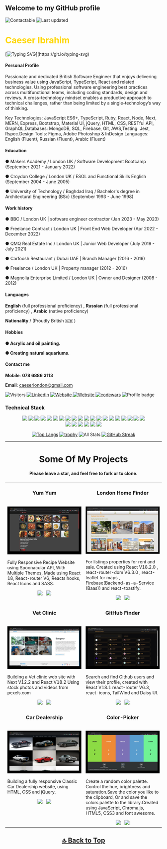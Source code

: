 ## Welcome to my GitHub profile

![Contactable](https://img.shields.io/badge/Contactable-Yes_Absolutely-blue) ![Last updated](https://img.shields.io/badge/Last_updated-June_2023-blue)

<h1  style="color:#ffd700" >Caeser Ibrahim</h1>

[![Typing SVG](https://readme-typing-svg.herokuapp.com?font=Mulish&size=25&color=00A0FF&center=true&vCenter=true&width=900&height=60&lines=Full+Stack+Software+Developer;with+a+focus+on+design+and+always+learning.)](https://git.io/typing-svg)

#### Personal Profile

Passionate and dedicated British Software Engineer that enjoys delivering business value using JavaScript, TypeScript, React and related technologies. Using professional software engineering best practices across multifunctional teams, including coding standards, design and reviews. A cross-technology mindset enables a productive approach to technical challenges, rather than being limited by a single-technology’s way of thinking.

Key Technologies: JavaScript ES6+, TypeScript, Ruby, React, Node, Next, MERN, Express, Bootstrap, Material UI, jQuery, HTML, CSS, RESTful API, GraphQL,Databases: MongoDB, SQL, Firebase, Git, AWS,Testing: Jest, Rspec.Design Tools: Figma, Adobe Photoshop & InDesign Languages: English (Fluent), Russian (Fluent), Arabic (Fluent)

#### Education

● Makers Academy / London UK / Software Development Bootcamp (September 2021 - January 2022)

● Croydon College / London UK / ESOL and Functional Skills English (September 2004 - June 2005)

● University of Technology / Baghdad Iraq / Bachelor's degree in Architectural Engineering (BSc) (September 1993 - June 1998)

#### Work history

● BBC / London UK | software engineer contractor (Jan 2023 - May 2023)

● Freelance Contract / London UK | Front End Web Developer (Apr 2022 - December 2022)

● QMQ Real Estate Inc / London UK | Junior Web Developer (July 2019 - July 2021)

● Carfoosh Restaurant / Dubai UAE | Branch Manager (2016 - 2019)

● Freelance / London UK | Property manager (2012 - 2016)

● Magnolia Enterprise Limited / London UK | Owner and Designer (2008 - 2012)

#### Languages

**English** (full professional proficiency) , **Russian** (full professional proficiency) , **Arabic** (native proficiency)

**Nationality** / (Proudly British :uk: )

#### Hobbies

**● Acrylic and oil painting.**

**● Creating natural aquariums.**

#### Contact me

**Mobile**: **078 6886 3113**

**Email**: <caeserlondon@gmail.com>

![Visitors](https://api.visitorbadge.io/api/visitors?path=https%3A%2F%2Fgithub.com%2Fcaeserlondon&countColor=orange) <a href="https://www.linkedin.com/in/caeser-ibrahim"> <img class= "center" src="https://img.shields.io/badge/LinkedIn-0077B5?style=for-the-badge&logo=linkedin&logoColor=white" alt="LinkedIn"></a> <a href="https://caeser-ibrahim.vercel.app"> <img class= "center" src="https://img.shields.io/badge/Personal Portfolio-239120?style=for-the-badge&logo=rss&logoColor=white" alt="Website"> </a> <a href="https://caeser-ibrahim.netlify.app"> <img class= "center" src="https://img.shields.io/badge/On Line CV-ffd700?style=for-the-badge&logo=rss&logoColor=black" alt="Website"> </a> <a href="https://www.codewars.com/users/Caeser%20Ibrahim"> <img calss= "center" src="https://img.shields.io/badge/codewars-E4405F?style=for-the-badge&logo=codewars&logoColor=white" alt="codewars"></a> ![Profile badge](https://www.codewars.com/users/Caeser%20Ibrahim/badges/micro)

### Technical Stack

<div align="center">

<img src="https://img.shields.io/badge/-JavaScript-000000?style=flat&logo=javascript&logoColor=FFCA28" />
<img src="https://img.shields.io/badge/-React-000000?style=flat&logo=react&logoColor=03AABF" />
<img src="https://img.shields.io/badge/-jest-000000?style=flat&logo=Jest&logoColor=C55F93">
<img src="https://img.shields.io/badge/-Node.js-000000?&style=flat&logo=node.js&logoColor=8AC149"/>
<img src="https://img.shields.io/badge/-Next.JS-000000?style=flat&logo=Next.JS&logoColor=white" />
<img src="https://img.shields.io/badge/-NPM-000000?&style=flat&logo=npm&logoColor=CB3837"/>
<img src="https://img.shields.io/badge/-MongoDB-000000?style=flat&logo=mongodb&logoColor=4AAA3C" />
<img src="https://img.shields.io/badge/-MySQL-000000?style=flat&logo=mysql&logoColor=E6892E" />
<img src="https://img.shields.io/badge/-Ruby-000000?&style=flat&logo=ruby&logoColor=e53935"/>
<img src="https://img.shields.io/badge/-Rubi on Rails-000000?style=flat&logo=ruby-on-rails&logoColor=A52C39" />
<img src="https://img.shields.io/badge/-HTML-000000?&style=flat&logo=html5"/>
<img src="https://img.shields.io/badge/-CSS-000000?&style=flat&logo=css3&logoColor=42A5F5"/>
<img src="https://img.shields.io/badge/-bootstrap-000000?style=flat&logo=bootstrap&logoColor=lightpurpul" />
<img src="https://img.shields.io/badge/-Sass-000000?style=flat&logo=sass&logoColor=BE5D8D" />
<img src="https://img.shields.io/badge/-git-000000?&style=flat&logo=git&logoColor=E64A19"/>
<img src="https://img.shields.io/badge/-Github-000000?style=flat&logo=github&logoColor=DEDEDF" />
<img src="https://img.shields.io/badge/-PostMan-000000?style=flat&logo=postman&logoColor=orange" />
<img src="https://img.shields.io/badge/-Firebase-000000?style=flat&logo=firebase&logoColor=FBC02D" />
<img src="https://img.shields.io/badge/-GraphQL-000000?style=flat&logo=GraphQL&logoColor=DE33A6" />
<img src="https://img.shields.io/badge/-vscode-000000?style=flat&logo=visual-studio-code&logoColor=2BA1F1" />

<div align="center">
<img src="https://img.shields.io/badge/Adobe%20Photoshop-31A8FF?style=plastic&logo=Adobe%20Photoshop&logoColor=black" /> <img src="https://img.shields.io/badge/Adobe%20XD-470137?style=plastic&logo=Adobe%20XD&logoColor=#FF61F6" /> <img src="https://img.shields.io/badge/Adobe%20Illustrator-FF9A00?style=plastic&logo=adobe%20illustrator&logoColor=white" /> <img src="https://img.shields.io/badge/Adobe%20InDesign-FF3366?style=plastic&logo=Adobe%20InDesign&logoColor=white" /> <img src="https://img.shields.io/badge/Figma-F24E1E?style=plastic&logo=figma&logoColor=white" /> <img src="https://img.shields.io/badge/Gimp-gray?style=plastic&logo=Gimp&logoColor=white" />

[![Top Langs](https://github-readme-stats.vercel.app/api/top-langs/?username=caeserlondon&layout=compact&theme=dark)](https://github.com/caeserlondon/github-readme-stats) [![trophy](https://github-profile-trophy.vercel.app/?username=caeserlondon&no-frame=true&no-bg=true&rank=-C,-?&theme=juicyfresh&column=4)](https://github.com/caeserlondon/github-profile-trophy)
![All Stats](https://github-readme-stats.vercel.app/api?username=caeserlondon&show_icons=true&include_all_commits=true&count_private=true&theme=dark) [![GitHub Streak](https://github-readme-streak-stats.herokuapp.com/?user=caeserlondon&theme=dark)](https://github.com/caeserlondon)

<hr>
<h1 align="center">Some Of My Projects</h1>
 <h4>Please leave a star, and feel free to fork or to clone.</h4>
<table>
  <tr>
    <td width="50%" valign="top">
      <h3 align="center">Yum Yum</h3>
        <br />
        <a target="_blank" href="https://yum-yum-caeserlondon.vercel.app">
            <img src="assets/yum-yum.jpg" width="100%" alt="yum-yum"/>
        </a>
        <br />
        <p>Fully Responsive Recipe Website using Spoonacular API, With Multiple Themes, Made using React 18, React-router V6, Reacts hooks, React Icons and SASS.</p>
      <div align="center">
      <a href="https://yum-yum-caeserlondon.vercel.app" target="_blank"><img src="https://img.shields.io/static/v1?label=|&message=Web Site&color=FFD601&style=plastic&logo=google-chrome&logo-color=white"/></a> &nbsp; <a href="https://github.com/caeserlondon/Yum-Yum" target="_blank"><img src="https://img.shields.io/badge/-Github Repo-FFD601?style=plastic&logo=github&logoColor=blue" /></a>
      </div>
    </td>
   <td width="50%" valign="top">
      <h3 align="center">London Home Finder</h3>
        <br />
        <a target="_blank" href="https://london-home-finder.web.app">
            <img src="/assets/london-home-finder.jpg" width="100%" alt="london-home-finder"/>
        </a>
        <br />
        <p>For listings properties for rent and sale. Created using React V18.2.0 , react-router-dom V6.3.0 , react-leaflet for maps , Firebase(Backend-as-a-Service (Baas)) and react-toastify.</p>
      <div align="center">
      <a href="https://london-home-finder.web.app" target="_blank"><img src="https://img.shields.io/static/v1?label=|&message=Web Site&color=FFD601&style=plastic&logo=google-chrome&logo-color=white"/></a> &nbsp; <a href="https://github.com/caeserlondon/london-home-finder" target="_blank"><img src="https://img.shields.io/badge/-Github Repo-FFD601?style=plastic&logo=github&logoColor=blue" /></a>
      </div>
    </td>
  </tr>
  
  <tr>
 <td width="50%" valign="top">
      <h3 align="center">Vet Clinic</h3>
        <br />
        <a target="_blank" href="https://caeser-vet-clinic.vercel.app">
            <img src="/assets/vet-clinic.jpg" width="100%" alt="Vet-clinic"/>
        </a>
        <br />
        <p>Building a Vet clinic web site with Next V12.2 and React V18.2
Using stock photos and videos from  pexels.com</p>
      <div align="center">
      <a href="https://caeser-vet-clinic.vercel.app" target="_blank"><img src="https://img.shields.io/static/v1?label=|&message=Web Site&color=FFD601&style=plastic&logo=google-chrome&ogo-color=white"/></a> &nbsp; <a href="https://github.com/caeserlondon/vet-clinic" target="_blank"><img src="https://img.shields.io/badge/-Github Repo-FFD601?style=plastic&logo=github&logoColor=blue" /></a>
      </div>
    </td>
   <td width="50%" valign="top">
      <h3 align="center">GitHub Finder</h3>
        <br />
        <a target="_blank" href="https://github-user-finder-caeser.vercel.app">
            <img src="/assets/github-finder.jpg" width="100%" alt="Github-finder"/>
        </a>
        <br />
        <p>Search and find Github users and view their profile, created with React V18.1 react-router V6.3, react-icons, TailWind and Daisy UI.</p>
      <div align="center">
      <a href="https://github-user-finder-caeser.vercel.app" target="_blank"><img src="https://img.shields.io/static/v1?label=|&message=Web Site&color=FFD601&style=plastic&logo=google-chrome&logo-color=white"/></a> &nbsp; <a href="https://github.com/caeserlondon/github-user-finder" target="_blank"><img src="https://img.shields.io/badge/-Github Repo-FFD601?style=plastic&logo=github&logoColor=blue" /></a>
      </div>
    </td>
  </tr>
  <tr>
 <td width="50%" valign="top">
      <h3 align="center">Car Dealership</h3>
        <br />
        <a target="_blank" href="https://caesers-classic-cars.netlify.app">
            <img src="/assets/car-dealership.jpg" width="100%" alt="car-dealership"/>
        </a>
        <br />
        <p>Building a fully responsive Classic Car Dealership website, using HTML, CSS and jQuery.</p>
      <div align="center">
      <a href="https://caesers-classic-cars.netlify.app" target="_blank"><img src="https://img.shields.io/static/v1?label=|&message=Web Site&color=FFD601&style=plastic&logo=google-chrome&logo-color=white"/></a> &nbsp; <a href="https://github.com/caeserlondon/car-dealership" target="_blank"><img src="https://img.shields.io/badge/-Github Repo-FFD601?style=plastic&logo=github&logoColor=blue" /></a>
      </div>
    </td> <td width="50%" valign="top">
      <h3 align="center">Color-Picker</h3>
        <br />
        <a target="_blank" href="https://caeser-color-picker.netlify.app">
            <img src="/assets/color-picker.jpg" width="100%" alt="color-picker"/>
        </a>
        <br />
        <p>Create a random color palette. Control the hue, brightness and saturation.Save the color you like to the clipboard, Or and save the colors palette to the library.Created using JavaScript, Chroma.js, HTML5, CSS3 and font awesome.</p>
      <div align="center">
      <a href="https://caeser-color-picker.netlify.app" target="_blank"><img src="https://img.shields.io/static/v1?label=|&message=Web Site&color=FFD601&style=plastic&logo=google-chrome&logo-color=white"/></a> &nbsp; <a href="https://github.com/caeserlondon/Color-Picker" target="_blank"><img src="https://img.shields.io/badge/-Github Repo-FFD601?style=plastic&logo=github&logoColor=blue" /></a>
      </div>
    </td>
  </tr>
</table>

## [🔝 Back to Top](#welcome-to-my-github-profile)

